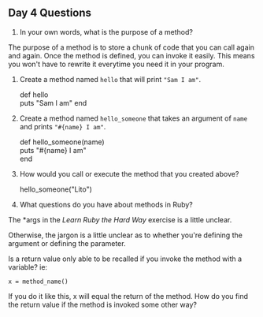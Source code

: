 ## Day 4 Questions

1. In your own words, what is the purpose of a method?

The purpose of a method is to store a chunk of code that you can call again and again. Once the method is defined, you can invoke it easily. This means you won't have to rewrite it everytime you need it in your program.

1. Create a method named `hello` that will print `"Sam I am"`.  


    def hello    
      puts "Sam I am"
    end


1. Create a method named `hello_someone` that takes an argument of `name` and prints `"#{name} I am"`.  


    def hello_someone(name)  
        puts "#{name} I am"  
    end     

1. How would you call or execute the method that you created above?  

    hello_someone("Lito")

1. What questions do you have about methods in Ruby?  

The \*args in the *Learn Ruby the Hard Way* exercise is a little unclear.

Otherwise, the jargon is a little unclear as to whether you're defining the argument or defining the parameter.

Is a return value only able to be recalled if you invoke the method with a variable? ie:

    x = method_name()  

If you do it like this, x will equal the return of the method.
How do you find the return value if the method is invoked some other way? 
